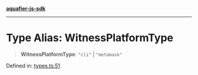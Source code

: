 [**aquafier-js-sdk**](../README.md)

***

# Type Alias: WitnessPlatformType

> **WitnessPlatformType**: `"cli"` \| `"metamask"`

Defined in: [types.ts:51](https://github.com/inblockio/aqua-verifier-js-lib/blob/09413c69301a51b584d51846ffabc4d8f820b4fa/src/types.ts#L51)
